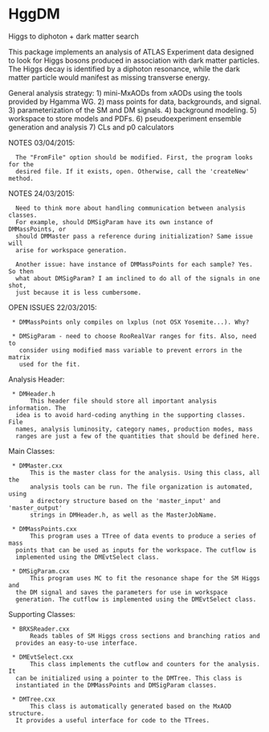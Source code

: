 # HggDM
Higgs to diphoton + dark matter search 

This package implements an analysis of ATLAS Experiment data designed to look
for Higgs bosons produced in association with dark matter particles. The Higgs
decay is identified by a diphoton resonance, while the dark matter particle
would manifest as missing transverse energy.

General analysis strategy:
     1) mini-MxAODs from xAODs using the tools provided by Hgamma WG.
     2) mass points for data, backgrounds, and signal.
     3) parameterization of the SM and DM signals.
     4) background modeling.
     5) workspace to store models and PDFs.
     6) pseudoexperiment ensemble generation and analysis 
     7) CLs and p0 calculators
     
NOTES 03/04/2015:

      The "FromFile" option should be modified. First, the program looks for the
      desired file. If it exists, open. Otherwise, call the 'createNew' method.


NOTES 24/03/2015:

      Need to think more about handling communication between analysis classes.
      For example, should DMSigParam have its own instance of DMMassPoints, or
      should DMMaster pass a reference during initialization? Same issue will 
      arise for workspace generation.
      
      Another issue: have instance of DMMassPoints for each sample? Yes. So then
      what about DMSigParam? I am inclined to do all of the signals in one shot,
      just because it is less cumbersome. 

      
OPEN ISSUES 22/03/2015: 

     * DMMassPoints only compiles on lxplus (not OSX Yosemite...). Why?
               
     * DMSigParam - need to choose RooRealVar ranges for fits. Also, need to
       consider using modified mass variable to prevent errors in the matrix	
       used for the fit.


Analysis Header:

     * DMHeader.h
          This header file should store all important analysis information. The
	  idea is to avoid hard-coding anything in the supporting classes. File
	  names, analysis luminosity, category names, production modes, mass
	  ranges are just a few of the quantities that should be defined here.

Main Classes:
     
     * DMMaster.cxx
          This is the master class for the analysis. Using this class, all the
     	  analysis tools can be run. The file organization is automated, using
     	  a directory structure based on the 'master_input' and 'master_output'
     	  strings in DMHeader.h, as well as the MasterJobName.

     * DMMassPoints.cxx
          This program uses a TTree of data events to produce a series of mass
	  points that can be used as inputs for the workspace. The cutflow is
	  implemented using the DMEvtSelect class.

     * DMSigParam.cxx
          This program uses MC to fit the resonance shape for the SM Higgs and 
	  the DM signal and saves the parameters for use in workspace 
	  generation. The cutflow is implemented using the DMEvtSelect class.

Supporting Classes:

     * BRXSReader.cxx
          Reads tables of SM Higgs cross sections and branching ratios and 
	  provides an easy-to-use interface.

     * DMEvtSelect.cxx
          This class implements the cutflow and counters for the analysis. It
	  can be initialized using a pointer to the DMTree. This class is 
	  instantiated in the DMMassPoints and DMSigParam classes. 

     * DMTree.cxx
          This class is automatically generated based on the MxAOD structure.
	  It provides a useful interface for code to the TTrees. 
